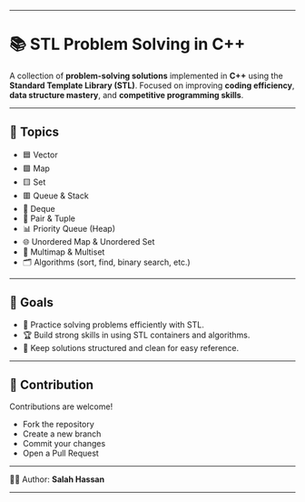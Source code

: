 
---

# 📚 STL Problem Solving in C++

A collection of **problem-solving solutions** implemented in **C++** using the **Standard Template Library (STL)**.
Focused on improving **coding efficiency**, **data structure mastery**, and **competitive programming skills**.

---

## 📘 Topics

* 🟦 Vector
* 🟩 Map
* 🟨 Set
* 🟥 Queue & Stack
* 🔄 Deque
* 🧩 Pair & Tuple
* 📊 Priority Queue (Heap)
* 🌐 Unordered Map & Unordered Set
* 🧱 Multimap & Multiset
* 🗂️ Algorithms (sort, find, binary search, etc.)

---

## 🎯 Goals

* 🚀 Practice solving problems efficiently with STL.
* 🏆 Build strong skills in using STL containers and algorithms.
* 📂 Keep solutions structured and clean for easy reference.

---

## 🤝 Contribution

Contributions are welcome!

* Fork the repository
* Create a new branch
* Commit your changes
* Open a Pull Request

---

👨‍💻 Author: **Salah Hassan** 

---
